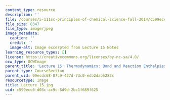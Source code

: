 ```yaml
---
content_type: resource
description: ''
file: /courses/5-111sc-principles-of-chemical-science-fall-2014/c599ecc6d03cac9c8d9d2bc1f689f625_Lecture_15.jpg
file_size: 8347
file_type: image/jpeg
image_metadata:
  caption: ''
  credit: ''
  image-alt: Image excerpted from Lecture 15 Notes
learning_resource_types: []
license: https://creativecommons.org/licenses/by-nc-sa/4.0/
ocw_type: OCWImage
parent_title: 'Lecture 15: Thermodynamics: Bond and Reaction Enthalpies'
parent_type: CourseSection
parent_uid: 09ecdc68-87c9-427d-73c0-edb2dab5283c
resourcetype: Image
title: Lecture_15.jpg
uid: c599ecc6-d03c-ac9c-8d9d-2bc1f689f625
---
```

